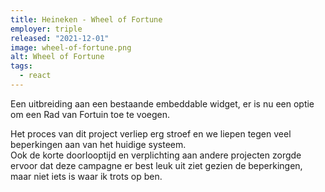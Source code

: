 ```yaml
---
title: Heineken - Wheel of Fortune
employer: triple
released: "2021-12-01"
image: wheel-of-fortune.png
alt: Wheel of Fortune
tags:
  - react
---
```


Een uitbreiding aan een bestaande embeddable widget, er is nu een optie om een Rad van Fortuin toe te voegen.

Het proces van dit project verliep erg stroef en we liepen tegen veel beperkingen aan van het huidige systeem.  
Ook de korte doorlooptijd en verplichting aan andere projecten zorgde ervoor dat deze campagne er best leuk uit ziet gezien de beperkingen, maar niet iets is waar ik trots op ben.
